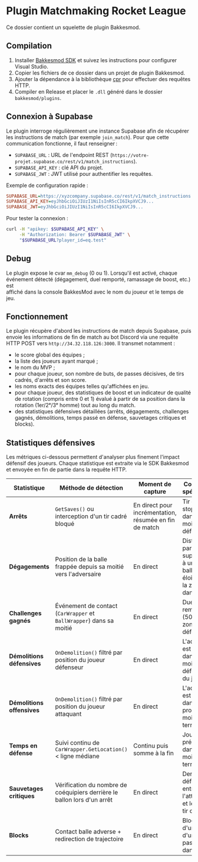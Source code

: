 # Plugin Matchmaking Rocket League

Ce dossier contient un squelette de plugin Bakkesmod.

## Compilation

1. Installer [Bakkesmod SDK](https://github.com/bakkesmodorg/BakkesModSDK) et suivez les instructions pour configurer Visual Studio.
2. Copier les fichiers de ce dossier dans un projet de plugin Bakkesmod.
3. Ajouter la dépendance à la bibliothèque [cpr](https://github.com/libcpr/cpr) pour effectuer des requêtes HTTP.
4. Compiler en Release et placer le `.dll` généré dans le dossier `bakkesmod/plugins`.

## Connexion à Supabase

Le plugin interroge régulièrement une instance Supabase afin de récupérer les
instructions de match (par exemple `join_match`). Pour que cette communication
fonctionne, il faut renseigner :

- `SUPABASE_URL` : URL de l'endpoint REST (`https://votre-projet.supabase.co/rest/v1/match_instructions`).
- `SUPABASE_API_KEY` : clé API du projet.
- `SUPABASE_JWT` : JWT utilisé pour authentifier les requêtes.

Exemple de configuration rapide :

```ini
SUPABASE_URL=https://xyzcompany.supabase.co/rest/v1/match_instructions
SUPABASE_API_KEY=eyJhbGciOiJIUzI1NiIsInR5cCI6IkpXVCJ9...
SUPABASE_JWT=eyJhbGciOiJIUzI1NiIsInR5cCI6IkpXVCJ9...
```

Pour tester la connexion :

```bash
curl -H "apikey: $SUPABASE_API_KEY" \
     -H "Authorization: Bearer $SUPABASE_JWT" \
     "$SUPABASE_URL?player_id=eq.test"
```

## Debug

Le plugin expose le cvar `mm_debug` (0 ou 1). Lorsqu'il est activé, chaque \
événement détecté (dégagement, duel remporté, ramassage de boost, etc.) est \
affiché dans la console BakkesMod avec le nom du joueur et le temps de jeu.

## Fonctionnement

Le plugin récupère d'abord les instructions de match depuis Supabase, puis envoie les
informations de fin de match au bot Discord via une requête HTTP POST vers
`http://34.32.118.126:3000`.
Il transmet notamment :

- le score global des équipes ;
- la liste des joueurs ayant marqué ;
- le nom du MVP ;
- pour chaque joueur, son nombre de buts, de passes décisives, de tirs cadrés, d'arrêts et son score.
- les noms exacts des équipes telles qu'affichées en jeu.
 - pour chaque joueur, des statistiques de boost et un indicateur de qualité de rotation (compris entre 0 et 1) évalué à partir de sa position dans la rotation (1er/2ᵉ/3ᵉ homme) tout au long du match.
- des statistiques défensives détaillées (arrêts, dégagements, challenges gagnés, démolitions, temps passé en défense, sauvetages critiques et blocks).

## Statistiques défensives

Les métriques ci-dessous permettent d'analyser plus finement l'impact défensif des joueurs. Chaque statistique est extraite via le SDK Bakkesmod et envoyée en fin de partie dans la requête HTTP.

| Statistique | Méthode de détection | Moment de capture | Conditions spécifiques | Format |
|-------------|---------------------|------------------|-----------------------|-------|
| **Arrêts** | `GetSaves()` ou interception d'un tir cadré bloqué | En direct pour incrémentation, résumée en fin de match | Tir cadré stoppé dans la moitié défensive | entier |
| **Dégagements** | Position de la balle frappée depuis sa moitié vers l'adversaire | En direct | Distance parcourue supérieure à un seuil et balle éloignée de la zone dangereuse | entier |
| **Challenges gagnés** | Événement de contact (`CarWrapper` et `BallWrapper`) dans sa moitié | En direct | Duel remporté (50/50) en zone défensive | entier |
| **Démolitions défensives** | `OnDemolition()` filtré par position du joueur défenseur | En direct | L'adversaire est démoli dans la moitié défensive du joueur | entier |
| **Démolitions offensives** | `OnDemolition()` filtré par position du joueur attaquant | En direct | L'adversaire est démoli dans sa propre moitié de terrain | entier |
| **Temps en défense** | Suivi continu de `CarWrapper.GetLocation()` < ligne médiane | Continu puis somme à la fin | Joueur présent dans sa moitié de terrain | secondes ou pourcentage du temps de jeu |
| **Sauvetages critiques** | Vérification du nombre de coéquipiers derrière le ballon lors d'un arrêt | En direct | Dernier défenseur entre l'attaquant et le but et tir cadré | entier |
| **Blocks** | Contact balle adverse + redirection de trajectoire | En direct | Blocage d'un tir ou d'une passe dangereuse | entier |
